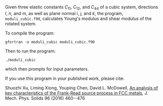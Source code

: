Given three elastic constants _C_<sub>11</sub>, _C_<sub>12</sub>, and _C_<sub>44</sub> of a cubic system, directions _l_, _n_, and _m_, as well as plane normal _i_, _j_, and _k_, the program, `moduli_cubic.f90`, calculates Young's modulus and shear modulus of the rotated system.

To compile the program:

	gfortran -o moduli_cubic moduli_cubic.f90

Then to run the program:

	./moduli_cubic

which then prompts for input parameters.

If you use this program in your published work, please cite:

Shuozhi Xu, Liming Xiong, Youping Chen, David L. McDowell, [An analysis of key characteristics of the Frank-Read source process in FCC metals](http://dx.doi.org/10.1016/j.jmps.2016.08.002), J. Mech. Phys. Solids 96 (2016) 460--476